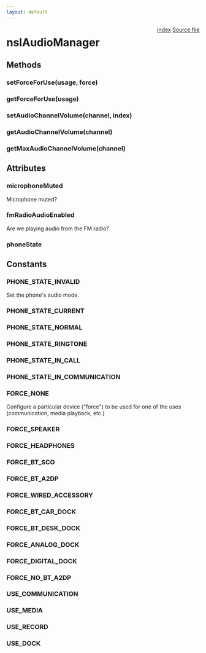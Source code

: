 ```yaml
---
layout: default
---
```

<div class='links' style='float:right'><a href="../index.html">Index</a>
<a href="http://dxr.mozilla.org/mozilla-central/source/dom/system/gonk/nsIAudioManager.idl">Source file</a>
</div>

# nsIAudioManager #

## Methods ##

### setForceForUse(usage, force) ###

### getForceForUse(usage) ###

### setAudioChannelVolume(channel, index) ###

### getAudioChannelVolume(channel) ###

### getMaxAudioChannelVolume(channel) ###

## Attributes ##

### microphoneMuted ###
  
Microphone muted?  
  

### fmRadioAudioEnabled ###
  
Are we playing audio from the FM radio?  
  

### phoneState ###

## Constants ##

### PHONE_STATE_INVALID ###
  
Set the phone's audio mode.  
  

### PHONE_STATE_CURRENT ###

### PHONE_STATE_NORMAL ###

### PHONE_STATE_RINGTONE ###

### PHONE_STATE_IN_CALL ###

### PHONE_STATE_IN_COMMUNICATION ###

### FORCE_NONE ###
  
Configure a particular device ("force") to be used for one of the uses  
(communication, media playback, etc.)  
  

### FORCE_SPEAKER ###

### FORCE_HEADPHONES ###

### FORCE_BT_SCO ###

### FORCE_BT_A2DP ###

### FORCE_WIRED_ACCESSORY ###

### FORCE_BT_CAR_DOCK ###

### FORCE_BT_DESK_DOCK ###

### FORCE_ANALOG_DOCK ###

### FORCE_DIGITAL_DOCK ###

### FORCE_NO_BT_A2DP ###

### USE_COMMUNICATION ###

### USE_MEDIA ###

### USE_RECORD ###

### USE_DOCK ###

